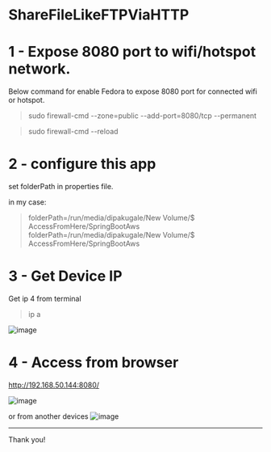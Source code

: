 # ShareFileLikeFTPViaHTTP
  
  
# 1 - Expose 8080 port to wifi/hotspot network.

Below command for enable Fedora to expose 8080 port for connected wifi or hotspot.  
  
>sudo firewall-cmd --zone=public --add-port=8080/tcp --permanent  
  
>sudo firewall-cmd --reload  
  
  
# 2 - configure this app
  
  
  set folderPath in properties file.  
  
  in my case:  
>folderPath=/run/media/dipakugale/New Volume/$ AccessFromHere/SpringBootAws  folderPath=/run/media/dipakugale/New Volume/$ AccessFromHere/SpringBootAws
  
  
# 3 -  Get Device IP
 
Get ip 4 from terminal
>ip a  

![image](https://github.com/user-attachments/assets/8723631d-2597-4a7d-b085-30128884c6ee)

# 4 - Access from browser
  
  http://192.168.50.144:8080/

![image](https://github.com/user-attachments/assets/3d65c306-ec7e-4672-91cf-4da797fdf7a5)

or from another devices
![image](https://github.com/user-attachments/assets/5aa4484f-1b97-4cb8-b7c6-3e2a63372745)

_______________________
Thank you!
